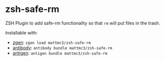 # zsh-safe-rm
ZSH Plugin to add safe-rm functionality so that `rm` will put files in the trash.

Installable with:
- [zgen](https://github.com/tarjoilija/zgen): `zgen load mattmc3/zsh-safe-rm`
- [antibody](https://getantibody.github.io): `antibody bundle mattmc3/zsh-safe-rm`
- [antigen](https://github.com/zsh-users/antigen): `antigen bundle mattmc3/zsh-safe-rm`
